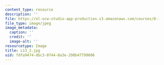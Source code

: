 ```yaml
---
content_type: resource
description: ''
file: https://ol-ocw-studio-app-production.s3.amazonaws.com/courses/8-13-14-experimental-physics-i-ii-junior-lab-fall-2016-spring-2017/fdfa9474dbc307448a3e298b47799606_L13_2.jpg
file_type: image/jpeg
image_metadata:
  caption: ''
  credit: ''
  image-alt: ''
resourcetype: Image
title: L13_2.jpg
uid: fdfa9474-dbc3-0744-8a3e-298b47799606
---
```

